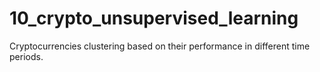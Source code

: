 # 10_crypto_unsupervised_learning
Cryptocurrencies clustering based on their performance in different time periods.
